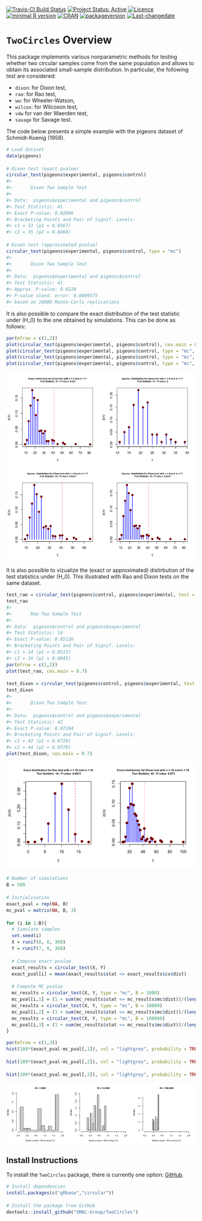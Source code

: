 
[![Travis-CI Build
Status](https://travis-ci.org/SMAC-Group/TwoCircles.svg?branch=master)](https://travis-ci.org/SMAC-Group/TwoCircles)
[![Project Status:
Active](http://www.repostatus.org/badges/latest/active.svg)](http://www.repostatus.org/#active)
[![Licence](https://img.shields.io/badge/licence-CC%20BY--NC--SA%204.0-blue.svg)](https://www.gnu.org/licenses/gpl-3.0.en.html)
[![minimal R
version](https://img.shields.io/badge/R%3E%3D-3.4.0-6666ff.svg)](https://cran.r-project.org/)
[![CRAN](http://www.r-pkg.org/badges/version/TwoCircles)](https://cran.r-project.org/package=TwoCircles)
[![packageversion](https://img.shields.io/badge/Package%20version-0.1.0-orange.svg?style=flat-square)](commits/develop)
[![Last-changedate](https://img.shields.io/badge/last%20change-2018--11--22-yellowgreen.svg)](/commits/master)

# `TwoCircles` Overview

This package implements various nonparametric methods for testing
whether two circular samples come from the same population and allows to
obtain its associated small-sample distribution. In particular, the
following test are considered:

  - `dixon`: for Dixon test,
  - `rao`: for Rao test,
  - `ww`: for Wheeler-Watson,
  - `wilcox`: for Wilcoxon test,
  - `vdw` for van der Waerden test,
  - `savage` for Savage test.

The code below presents a simple example with the pigeons dataset of
Schmidt-Koenig (1958).

``` r
# Load dataset
data(pigeons)

# Dixon test (exact pvalue)
circular_test(pigeons$experimental, pigeons$control)
#> 
#>       Dixon Two Sample Test
#> 
#> Data:  pigeons$experimental and pigeons$control
#> Test Statistic: 41
#> Exact P-value: 0.02096
#> Bracketing Points and Pair of Signif. Levels:
#> c1 = 33 (p1 = 0.0567)
#> c2 = 35 (p2 = 0.0460)

# Dixon test (approximated pvalue)
circular_test(pigeons$experimental, pigeons$control, type = "mc")
#> 
#>       Dixon Two Sample Test
#> 
#> Data:  pigeons$experimental and pigeons$control
#> Test Statistic: 41
#> Approx. P-value: 0.0228
#> P-value stand. error: 0.0009575
#> based on 10000 Monte-Carlo replications
```

It is also possible to compare the exact distribution of the test
statistic under \(H_0\) to the one obtained by simulations. This can be
done as follows:

``` r
par(mfrow = c(2,2))
plot(circular_test(pigeons$experimental, pigeons$control), cex.main = 0.7)
plot(circular_test(pigeons$experimental, pigeons$control, type = "mc", B = 10^2), cex.main = 0.7)
plot(circular_test(pigeons$experimental, pigeons$control, type = "mc", B = 10^4), cex.main = 0.7)
plot(circular_test(pigeons$experimental, pigeons$control, type = "mc", B = 10^6), cex.main = 0.7)
```

<img src="man/figures/README-unnamed-chunk-3-1.png" style="display: block; margin: auto;" />

It is also possible to vizualize the (exact or approximated)
distirbution of the test statistics under \(H_0\). This illustrated with
Rao and Dixon tests on the same
dataset.

``` r
test_rao = circular_test(pigeons$control, pigeons$experimental, test = "rao")
test_rao
#> 
#>       Rao Two Sample Test
#> 
#> Data:  pigeons$control and pigeons$experimental
#> Test Statistic: 14
#> Exact P-value: 0.05126
#> Bracketing Points and Pair of Signif. Levels:
#> c1 = 14 (p1 = 0.0513)
#> c2 = 16 (p2 = 0.0045)
par(mfrow = c(1,2))
plot(test_rao, cex.main = 0.7)

test_dixon = circular_test(pigeons$control, pigeons$experimental, test = "dixon")
test_dixon
#> 
#>       Dixon Two Sample Test
#> 
#> Data:  pigeons$control and pigeons$experimental
#> Test Statistic: 42
#> Exact P-value: 0.07204
#> Bracketing Points and Pair of Signif. Levels:
#> c1 = 42 (p1 = 0.0720)
#> c2 = 44 (p2 = 0.0370)
plot(test_dixon, cex.main = 0.7)
```

![](man/figures/README-unnamed-chunk-4-1.png)<!-- -->

``` r
# Number of simulations
B = 500

# Initialisation
exact_pval = rep(NA, B)
mc_pval = matrix(NA, B, 3)

for (i in 1:B){
  # Simulate samples
  set.seed(i)
  X = runif(8, 0, 360)
  Y = runif(7, 0, 360)
  
  # Compute exact pvalue
  exact_results = circular_test(X, Y)
  exact_pval[i] = mean(exact_results$stat <= exact_results$cv$dist)
  
  # Compute MC pvalue
  mc_results = circular_test(X, Y, type = "mc", B = 1000)
  mc_pval[i,1] = (1 + sum(mc_results$stat <= mc_results$mc$dist))/(length(mc_results$mc$dist) + 1)
  mc_results = circular_test(X, Y, type = "mc", B = 10000)
  mc_pval[i,2] = (1 + sum(mc_results$stat <= mc_results$mc$dist))/(length(mc_results$mc$dist) + 1)
  mc_results = circular_test(X, Y, type = "mc", B = 100000)
  mc_pval[i,3] = (1 + sum(mc_results$stat <= mc_results$mc$dist))/(length(mc_results$mc$dist) + 1)
}
```

``` r
par(mfrow = c(1,3))
hist(100*(exact_pval-mc_pval[,1]), col = "lightgrey", probability = TRUE, xlab = "Exact p-value - MC p-value (%)", main = "B = 1,000", xlim = c(-0.5, 2))

hist(100*(exact_pval-mc_pval[,2]), col = "lightgrey", probability = TRUE, xlab = "Exact p-value - MC p-value (%)", main = "B = 10,000", xlim = c(-0.5, 2))

hist(100*(exact_pval-mc_pval[,3]), col = "lightgrey", probability = TRUE, xlab = "Exact p-value - MC p-value (%)", main = "B = 100,000", xlim = c(-0.5, 2))
```

<img src="man/figures/README-unnamed-chunk-6-1.png" style="display: block; margin: auto;" />

## Install Instructions

To install the `TwoCircles` package, there is currently one option:
[GitHub](https://github.com/SMAC-Group/TwoCircles/).

``` r
# Install dependencies
install.packages(c("gRbase","circular"))

# Install the package from GitHub
devtools::install_github("SMAC-Group/TwoCircles")
```
